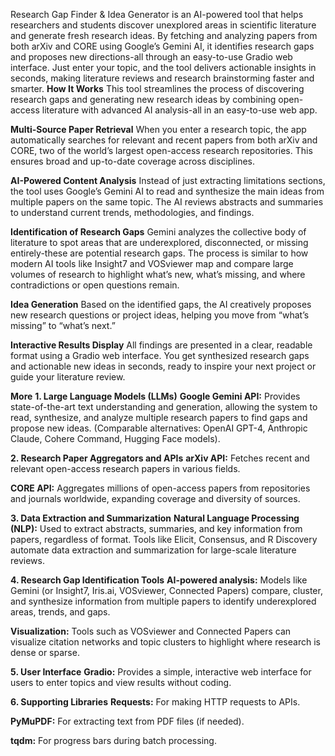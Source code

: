Research Gap Finder & Idea Generator is an AI-powered tool that helps researchers and students discover unexplored areas in scientific literature and generate fresh research ideas. By fetching and analyzing papers from both arXiv and CORE using Google’s Gemini AI, it identifies research gaps and proposes new directions-all through an easy-to-use Gradio web interface. Just enter your topic, and the tool delivers actionable insights in seconds, making literature reviews and research brainstorming faster and smarter.
**How It Works**
This tool streamlines the process of discovering research gaps and generating new research ideas by combining open-access literature with advanced AI analysis-all in an easy-to-use web app.

**Multi-Source Paper Retrieval**
When you enter a research topic, the app automatically searches for relevant and recent papers from both arXiv and CORE, two of the world’s largest open-access research repositories. This ensures broad and up-to-date coverage across disciplines.

**AI-Powered Content Analysis**
Instead of just extracting limitations sections, the tool uses Google’s Gemini AI to read and synthesize the main ideas from multiple papers on the same topic. The AI reviews abstracts and summaries to understand current trends, methodologies, and findings.

**Identification of Research Gaps**
Gemini analyzes the collective body of literature to spot areas that are underexplored, disconnected, or missing entirely-these are potential research gaps. The process is similar to how modern AI tools like Insight7 and VOSviewer map and compare large volumes of research to highlight what’s new, what’s missing, and where contradictions or open questions remain.

**Idea Generation**
Based on the identified gaps, the AI creatively proposes new research questions or project ideas, helping you move from “what’s missing” to “what’s next.”

**Interactive Results Display**
All findings are presented in a clear, readable format using a Gradio web interface. You get synthesized research gaps and actionable new ideas in seconds, ready to inspire your next project or guide your literature review.

**More**
**1. Large Language Models (LLMs)**
**Google Gemini API:**
Provides state-of-the-art text understanding and generation, allowing the system to read, synthesize, and analyze multiple research papers to find gaps and propose new ideas.
(Comparable alternatives: OpenAI GPT-4, Anthropic Claude, Cohere Command, Hugging Face models).

**2. Research Paper Aggregators and APIs**
**arXiv API:**
Fetches recent and relevant open-access research papers in various fields.

**CORE API:**
Aggregates millions of open-access papers from repositories and journals worldwide, expanding coverage and diversity of sources.

**3. Data Extraction and Summarization**
**Natural Language Processing (NLP):**
Used to extract abstracts, summaries, and key information from papers, regardless of format.
Tools like Elicit, Consensus, and R Discovery automate data extraction and summarization for large-scale literature reviews.

**4. Research Gap Identification Tools**
**AI-powered analysis:**
Models like Gemini (or Insight7, Iris.ai, VOSviewer, Connected Papers) compare, cluster, and synthesize information from multiple papers to identify underexplored areas, trends, and gaps.

**Visualization:**
Tools such as VOSviewer and Connected Papers can visualize citation networks and topic clusters to highlight where research is dense or sparse.

**5. User Interface**
**Gradio:**
Provides a simple, interactive web interface for users to enter topics and view results without coding.

**6. Supporting Libraries**
**Requests:**
For making HTTP requests to APIs.

**PyMuPDF:**
For extracting text from PDF files (if needed).

**tqdm:**
For progress bars during batch processing.
